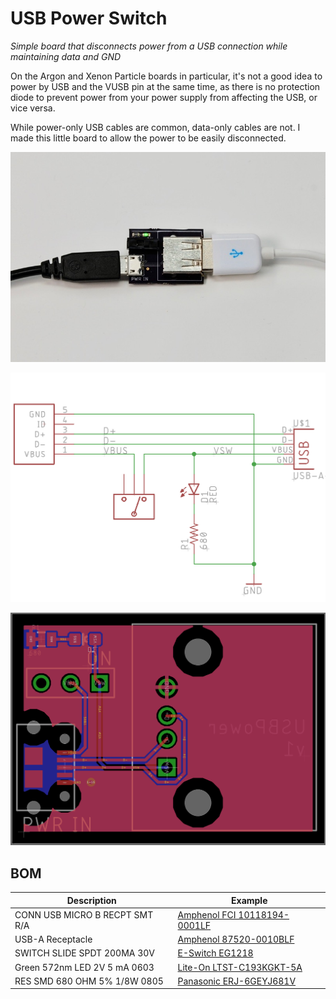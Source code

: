 # USB Power Switch

*Simple board that disconnects power from a USB connection while maintaining data and GND*

On the Argon and Xenon Particle boards in particular, it's not a good idea to power by USB and the VUSB pin at the same time, as there is no protection diode to prevent power from your power supply from affecting the USB, or vice versa.

While power-only USB cables are common, data-only cables are not. I made this little board to allow the power to be easily disconnected. 

![Main Board](images/main.jpg)

![Schematic](images/schematic.png)

![Board](images/board.png)

## BOM

| Description | Example |
| --- | --- |
| CONN USB MICRO B RECPT SMT R/A | [Amphenol FCI 10118194-0001LF](https://www.digikey.com/products/en?keywords=609-4618-1-nd) |
| USB-A Receptacle | [Amphenol 87520-0010BLF](https://www.digikey.com/products/en?keywords=609-1045-ND) |
| SWITCH SLIDE SPDT 200MA 30V | [E-Switch EG1218](https://www.digikey.com/product-detail/en/e-switch/EG1218/EG1903-ND/101726) |
| Green 572nm LED 2V 5 mA 0603 | [Lite-On LTST-C193KGKT-5A](https://www.digikey.com/product-detail/en/lite-on-inc/LTST-C193KGKT-5A/160-1828-1-ND/2356247) |
| RES SMD 680 OHM 5% 1/8W 0805 | [Panasonic ERJ-6GEYJ681V](https://www.digikey.com/product-detail/en/panasonic-electronic-components/ERJ-6GEYJ681V/P680ACT-ND/90033) |





